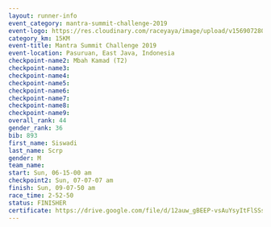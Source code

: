 ```yaml
---
layout: runner-info 
event_category: mantra-summit-challenge-2019 
event-logo: https://res.cloudinary.com/raceyaya/image/upload/v1569072809/logo/mantra-image_segrbx.jpg
category_km: 15KM 
event-title: Mantra Summit Challenge 2019 
event-location: Pasuruan, East Java, Indonesia 
checkpoint-name2: Mbah Kamad (T2) 
checkpoint-name3: 
checkpoint-name4: 
checkpoint-name5: 
checkpoint-name6: 
checkpoint-name7: 
checkpoint-name8: 
checkpoint-name9: 
overall_rank: 44
gender_rank: 36
bib: 893
first_name: Siswadi
last_name: Scrp
gender: M
team_name: 
start: Sun, 06-15-00 am
checkpoint2: Sun, 07-07-07 am
finish: Sun, 09-07-50 am
race_time: 2-52-50
status: FINISHER
certificate: https://drive.google.com/file/d/12auw_gBEEP-vsAuYsyItFlSSsWnlHL1G/view?usp=sharing
---
```

